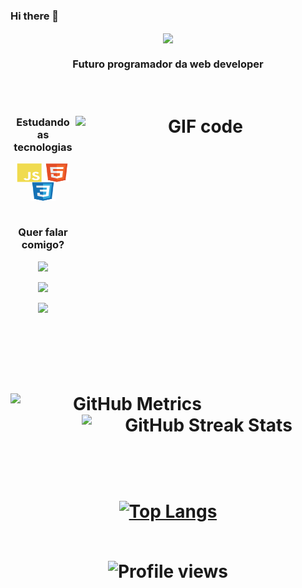 ### Hi there 👋

<!--
**gvao/gvao** is a ✨ _special_ ✨ repository because its `README.md` (this file) appears on your GitHub profile.

Here are some ideas to get you started:

- 🔭 I’m currently working on ...
- 🌱 I’m currently learning ...
- 👯 I’m looking to collaborate on ...
- 🤔 I’m looking for help with ...
- 💬 Ask me about ...
- 📫 How to reach me: ...
- 😄 Pronouns: ...
- ⚡ Fun fact: ...
-->

<!-- TITLE -->
<p align="center">

  <a>
    <img align="center" src="https://readme-typing-svg.herokuapp.com/?lines=Hello,+There!+👋;This+is+Yuri+Galvão;Nice+to+meet+you!&center=true&size=30">
  </a>

</p>

<h3 align="center">Futuro programador da web developer </h3>

<br>
<!--  <div align='center'>
 <p>
  🏆 Formado em desenvolvimento React na Edtech Labenu: <a href="https://github.com/gabazevdo/Gabriel-Silva">(repo)</a>
  <br>
🏋️‍♂️  Atualmente estudante no programa CTD (Certified Tech Developer) da Digital House: <a href="https://github.com/gabazevdo/CTD-DigitalHouse"> (repo) </a>
<p>
  Os Checkpoints (prova final bimestral) estão separados em uma organização para melhor dividí-las. <a href="https://github.com/DH-Checkpoints" >Veja aqui</a>
</p>

</div> -->

<!-- GIF MARIO -->
<h1 align="center">

  <img align="right" alt="GIF code" src="https://github.com/abhisheknaiidu/abhisheknaiidu/blob/master/code.gif?raw=true" width="400" height="320" />

</h1>

<h3 align="center" > Estudando as tecnologias</h3>

<div align="center">

  <img align="center" alt="gvao-Js" height="30" width="40" src="https://raw.githubusercontent.com/devicons/devicon/master/icons/javascript/javascript-plain.svg">
  <!-- <img align="center" alt="gvao-Ts" height="30" width="40" src="https://raw.githubusercontent.com/devicons/devicon/master/icons/typescript/typescript-plain.svg"> -->
  <!-- <img align="center" alt="gvao-React" height="30" width="40" src="https://raw.githubusercontent.com/devicons/devicon/master/icons/react/react-original.svg"> -->
  <img align="center" alt="gvao-HTML" height="30" width="40" src="https://raw.githubusercontent.com/devicons/devicon/master/icons/html5/html5-original.svg">
  <img align="center" alt="gvao-CSS" height="30" width="40" src="https://raw.githubusercontent.com/devicons/devicon/master/icons/css3/css3-original.svg">
  
</div>

<div align="center">
    <br>
    <h3>Quer falar comigo? </h3>
<div>

<a href="https://www.instagram.com/yuri.gvao" target="_blank"><img src="https://img.shields.io/badge/-Instagram-%23E4405F?style=for-the-badge&logo=instagram&logoColor=white" target="_blank"></a>

<a href = "https://wa.me/5585992915328"><img src="https://img.shields.io/badge/WhatsApp-25D366?style=for-the-badge&logo=whatsapp&logoColor=white" target="_blank"></a>

<a href = "mailto:yuri.gvao@gmail.com"><img src="https://img.shields.io/badge/Gmail-D14836?style=for-the-badge&logo=gmail&logoColor=white" target="_blank"></a>

<!-- <a href="https://www.linkedin.com/in/gvao" target="_blank"><img src="https://img.shields.io/badge/-LinkedIn-%230077B5?style=for-the-badge&logo=linkedin&logoColor=white" target="_blank"></a> -->

  </div>
<br>

<!--  STATS  -->
<h1 align="center"></h1>
<br>
<h1 align=center>
  <div align=center>
    <a href="https://github.com/anuraghazra/github-readme-stats">
      <img alt="GitHub Metrics" align="left" width=390 src="https://github-readme-streak-stats.herokuapp.com/?user=gvao&theme=tokyonight&border=61dafb&hide_border=true"/>
    </a>
    <a href="https://github.com/anuraghazra/github-readme-stats">
      <img alt="GitHub Streak Stats" align="right" width=390 src="https://github-readme-stats.vercel.app/api?username=gvao&show_icons=true&theme=tokyonight&border_color=61dafb&hide_border=true"/>
    </a>
  </div>
  <br><br><br><br><br>
  <div align=center>
    <a href="https://github.com/anuraghazra/github-readme-stats">
      <img alt="Top Langs" align="center" width=390 src="https://github-readme-stats.vercel.app/api/top-langs/?username=gvao&hide=TeX&layout=compact&theme=tokyonight&border_color=61dafb&hide_border=true" />
    </a>
  </div>
  <br>
<!-- <img alt="GitHub Contribution Graph" src="https://activity-graph.herokuapp.com/graph?username=gvao&theme=react-dark&bg_color=20232a&hide_border=true" width="100%"/>
</h1> -->

<!-- ![github contribution grid snake animation](https://raw.githubusercontent.com/gvao/gvao/output/github-contribution-grid-snake.svg) -->

![Profile views](https://gpvc.arturio.dev/gvao)
  